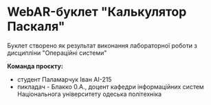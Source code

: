 # WebAR-буклет "Калькулятор Паскаля"
Буклет створено як результат виконання лабораторної роботи з дисципліни "Операційні системи"

**Команда проєкту:**
+ студент Паламарчук Іван АІ-215
+ пикладач - Блакко 0.А., доцент кафедри інформаційних систем Національнога університету одеська політехніка 
